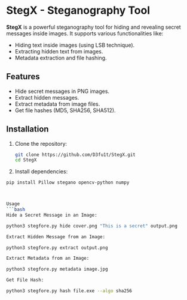# StegX - Steganography Tool

**StegX** is a powerful steganography tool for hiding and revealing secret messages inside images. It supports various functionalities like:

- Hiding text inside images (using LSB technique).
- Extracting hidden text from images.
- Metadata extraction and file hashing.

## Features
- Hide secret messages in PNG images.
- Extract hidden messages.
- Extract metadata from image files.
- Get file hashes (MD5, SHA256, SHA512).

## Installation

1. Clone the repository:
   ```bash
   git clone https://github.com/D3fu1t/StegX.git
   cd StegX

2. Install dependencies:

```bash
pip install Pillow stegano opencv-python numpy



Usage
```bash
Hide a Secret Message in an Image:

python3 stegfore.py hide cover.png "This is a secret" output.png

Extract Hidden Message from an Image:

python3 stegfore.py extract output.png

Extract Metadata from an Image:

python3 stegfore.py metadata image.jpg

Get File Hash:

python3 stegfore.py hash file.exe --algo sha256
